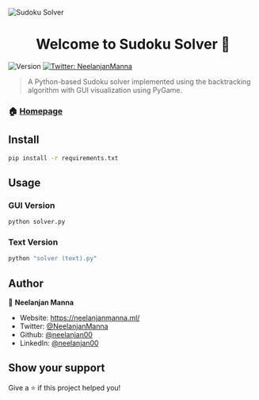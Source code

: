 ![Sudoku Solver](https://firebasestorage.googleapis.com/v0/b/neelanjan-manna.appspot.com/o/project-images%2FSudoku%20Solver.png?alt=media&token=827b5e14-2523-4272-aad3-acfa3a020f43)
<h1 align="center">Welcome to Sudoku Solver 👋</h1>
<p>
  <img alt="Version" src="https://img.shields.io/badge/version-1.0-blue.svg?cacheSeconds=2592000" />
  <a href="https://twitter.com/NeelanjanManna" target="_blank">
    <img alt="Twitter: NeelanjanManna" src="https://img.shields.io/twitter/follow/NeelanjanManna.svg?style=social" />
  </a>
</p>

> A Python-based Sudoku solver implemented using the backtracking algorithm with GUI visualization using PyGame.

### 🏠 [Homepage](https://github.com/neelanjan00/Python-Sudoku-Solver-with-GUI-)

## Install

```sh
pip install -r requirements.txt
```

## Usage

### GUI Version
```sh
python solver.py
```

### Text Version
```sh
python "solver (text).py"
```

## Author

👤 **Neelanjan Manna**

* Website: https://neelanjanmanna.ml/
* Twitter: [@NeelanjanManna](https://twitter.com/NeelanjanManna)
* Github: [@neelanjan00](https://github.com/neelanjan00)
* LinkedIn: [@neelanjan00](https://linkedin.com/in/neelanjan00)

## Show your support

Give a ⭐️ if this project helped you!
